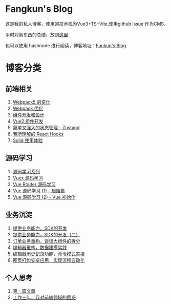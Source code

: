 # Fangkun's Blog

这是我的私人博客，使用的技术栈为Vue3+TS+Vite,使用github issue 作为CMS.

平时对新东西的总结，放到[这里](https://github.com/vivipure/TIL)

也可以使用 hashnode 进行阅读，博客地址：[Funkun's Blog](https://funkun.hashnode.dev/)

# 博客分类

## 前端相关
1. [Webpack5 的变化](https://github.com/vivipure/blog/issues/2)
2. [Webpack 优化](https://github.com/vivipure/blog/issues/3)
3. [组件开发和设计](https://github.com/vivipure/blog/issues/4)
4. [Vue2 组件开发](https://github.com/vivipure/blog/issues/5)
5. [简单又强大的状态管理 - Zustand](https://github.com/vivipure/blog/issues/20)
6. [我所理解的 React Hooks](https://github.com/vivipure/blog/issues/21)
6. [Solid 使用体验](https://github.com/vivipure/blog/issues/24)


## 源码学习
1. [源码学习系列](https://github.com/vivipure/blog/issues/7)
2. [Vuex 源码学习](https://github.com/vivipure/blog/issues/6)
3. [Vue Router 源码学习](https://github.com/vivipure/blog/issues/8)
4. [Vue 源码学习 (1) - 起始篇](https://github.com/vivipure/blog/issues/14)
5. [Vue 源码学习 (2) - Vue 初始化](https://github.com/vivipure/blog/issues/15)

## 业务沉淀
1. [提供业务能力，SDK的开发](https://github.com/vivipure/blog/issues/10)
2. [提供业务能力，SDK的开发（二）](https://github.com/vivipure/blog/issues/23)
3. [订单业务重构，谈谈大组件的拆分](https://github.com/vivipure/blog/issues/9)
4. [编辑器重构，数据建模实践](https://github.com/vivipure/blog/issues/11)
5. [编辑器历史记录功能，命令模式实操](https://github.com/vivipure/blog/issues/12)
6. [网页打包安卓应用，实现流程自动化](https://github.com/vivipure/blog/issues/13)


## 个人思考
1. [第一篇文章](https://github.com/vivipure/blog/issues/1)
2. [工作三年，我对前端领域的困惑](https://github.com/vivipure/blog/issues/22)

